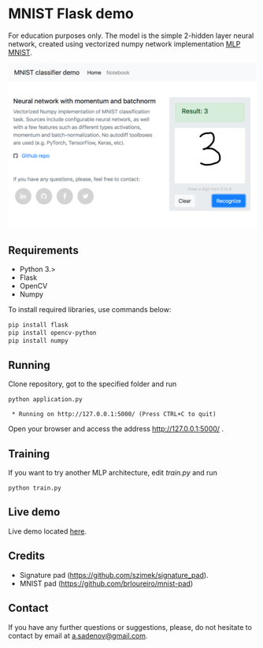 # MNIST Flask demo 

For education purposes only.
The model is the simple 2-hidden layer neural network, created using vectorized numpy network implementation
[MLP MNIST](https://github.com/alm4z/mlp-mnist/blob/master/demo.ipynb). 

![Demo screenshot](/static/imgs/demo.png?raw=true "Demo")


## Requirements

  * Python 3.>
  * Flask
  * OpenCV
  * Numpy


To install required libraries, use commands below:
```
pip install flask
pip install opencv-python
pip install numpy

```

## Running
Clone repository, got to the specified folder and run
```
python application.py
```
```
 * Running on http://127.0.0.1:5000/ (Press CTRL+C to quit)
```
Open your browser and access the address http://127.0.0.1:5000/ .

## Training
If you want to try another MLP architecture, edit *train.py* and run
```
python train.py
```

## Live demo
Live demo located [here](https://github.com/alm4z/mlp-mnist/blob/master/demo.ipynb). 

## Credits
* Signature pad (https://github.com/szimek/signature_pad).
* MNIST pad (https://github.com/brloureiro/mnist-pad)

## Contact
If you have any further questions or suggestions, please, do not hesitate to contact by email at a.sadenov@gmail.com.

